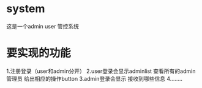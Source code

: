 # system
这是一个admin user 管控系统

# 要实现的功能
1.注册登录（user和admin分开）
2.user登录会显示adminlist 查看所有的admin管理员 给出相应的操作button
3.admin登录会显示 接收到哪些信息
4........
